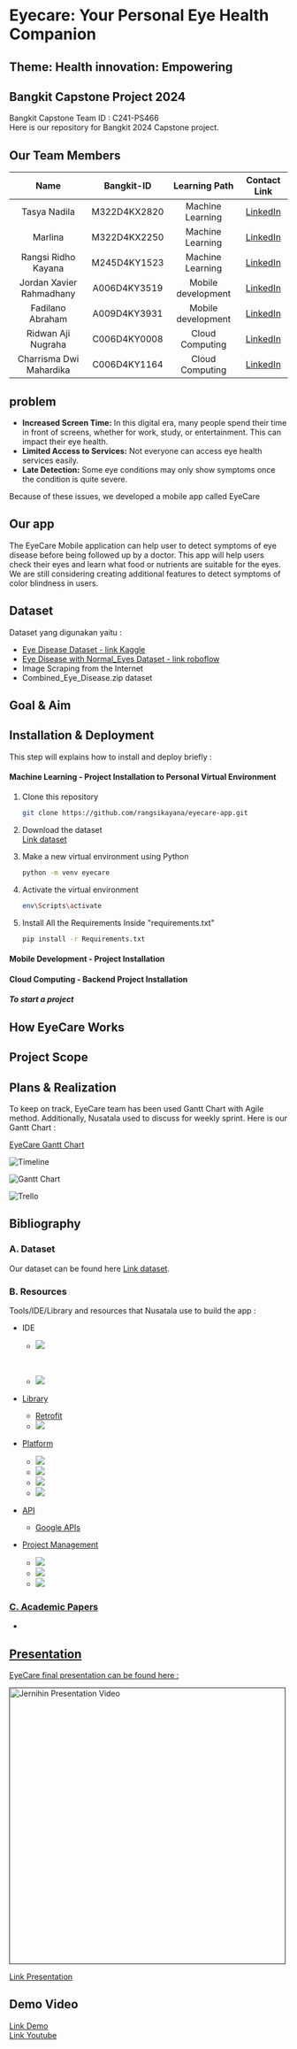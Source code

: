 # Eyecare: Your Personal Eye Health Companion
## Theme: Health innovation: Empowering
## Bangkit Capstone Project 2024

Bangkit Capstone Team ID : C241-PS466 <br>
Here is our repository for Bangkit 2024 Capstone project. 

## Our Team Members

|              Name                | Bangkit-ID   |   Learning Path    |                                                       Contact Link                                              |
| :------------------------------: | :----------: | :----------------: | :-------------------------------------------------------------------------------------------------------------: |
|           Tasya Nadila           | M322D4KX2820 |  Machine Learning  |            [LinkedIn](https://www.linkedin.com/in/tasyanadila/)                                                 |                                     
|            Marlina               | M322D4KX2250 |  Machine Learning  |                [LinkedIn](http://linkedin.com/in/marlina-)                                                      |                                     
|        Rangsi Ridho Kayana       | M245D4KY1523 |  Machine Learning  |            [LinkedIn](https://www.linkedin.com/in/rangsikayana)                                                 |
|     Jordan Xavier Rahmadhany     | A006D4KY3519 | Mobile development |                [LinkedIn](https://www.linkedin.com/in/jordan-rahmadhany-768869220/)                             |
|         Fadilano Abraham         | A009D4KY3931 | Mobile development |            [LinkedIn](http://linkedin.com/in/fadilano-abraham-1967621b3)                                        |
|          Ridwan Aji Nugraha      | C006D4KY0008 |   Cloud Computing  |                [LinkedIn](http://www.linkedin.com/in/ridwan-aji-nugraha-99a41b2b6)                              |
|      Charrisma Dwi Mahardika     | C006D4KY1164 |   Cloud Computing  |            [LinkedIn](https://www.linkedin.com/in/charrisma-dwi-mahardika-trisna-purnama-a777b3300/)            |


## problem
- **Increased Screen Time:** In this digital era, many people spend their time in front of screens, whether for work, study, or entertainment. This can impact their eye health.
- **Limited Access to Services:** Not everyone can access eye health services easily.
- **Late Detection:** Some eye conditions may only show symptoms once the condition is quite severe.

Because of these issues, we developed a mobile app called EyeCare

## Our app
The EyeCare Mobile application can help user to detect symptoms of eye disease before being followed up by a doctor. This app will help users check their eyes and learn what food or nutrients are suitable for the eyes. We are still considering creating additional features to detect symptoms of color blindness in users. 

## Dataset

Dataset yang digunakan yaitu :

- [Eye Disease Dataset - link Kaggle](https://www.kaggle.com/datasets/kondwani/eye-disease-dataset)
- [Eye Disease with Normal_Eyes Dataset - link roboflow](https://universe.roboflow.com/muhammad-risma-nqgw8/eye-diseases-7shia/dataset/7)
- Image Scraping from the Internet
- Combined_Eye_Disease.zip dataset


## Goal & Aim


## Installation & Deployment
This step will explains how to install and deploy briefly :


####  Machine Learning - Project Installation to Personal Virtual Environment
1. Clone this repository
   ```bash
   git clone https://github.com/rangsikayana/eyecare-app.git
   ```
2. Download the dataset <br>
  [Link dataset](https://drive.google.com/drive/folders/1aA--HjGDswTQ_ZdB4_ErIAOo88JergX9?usp=sharing)

3. Make a new virtual environment using Python
   ```bash
   python -m venv eyecare
   ```
4. Activate the virtual environment
   ```bash
   env\Scripts\activate
   ```
5. Install All the Requirements Inside "requirements.txt"
   ```bash
   pip install -r Requirements.txt
   ```


#### Mobile Development - Project Installation


#### Cloud Computing - Backend Project Installation
##### To start a project


## How EyeCare Works


## Project Scope




## Plans & Realization
To keep on track, EyeCare team has been used Gantt Chart with Agile method. Additionally, Nusatala used to discuss for weekly sprint. Here is our Gantt Chart :

<a href="" title="EyeCare Gantt Chart" target="_blank">EyeCare Gantt Chart</a>

![Timeline]()

![Gantt Chart]()

![Trello]()


## Bibliography

### A. Dataset
Our dataset can be found here [Link dataset](https://drive.google.com/drive/folders/1aA--HjGDswTQ_ZdB4_ErIAOo88JergX9?usp=sharing).
### B. Resources
Tools/IDE/Library and resources that Nusatala use to build the app :
- IDE
  - <a href="https://code.visualstudio.com/" title="Visual Studio Code" target="_blank">
    <img src="https://img.shields.io/badge/Visual%20Studio%20Code-0078d7.svg?style=for-the-badge&logo=visual-studio-code&logoColor=white" />
  </a> &nbsp;
  - <a href="https://developer.android.com/studio?gclid=CjwKCAjwp6CkBhB_EiwAlQVyxRoFRkbXTQ0TrI0w-8LEwIttlMFbOnF-vTvc_e3dJFR55kiNIDo6nhoCMj8QAvD_BwE&gclsrc=aw.ds" title="Android Studio" target="_blank">
    <img src="https://img.shields.io/badge/Android-3DDC84?style=for-the-badge&logo=android&logoColor=white" />
- Library
  - Retrofit
  - <a href="https://www.tensorflow.org/" title="Tensorflow" target="_blank">
    <img src="https://img.shields.io/badge/TensorFlow-%23FF6F00.svg?style=for-the-badge&logo=TensorFlow&logoColor=white" />
- Platform
  - <a href="https://colab.research.google.com/" title="Google Colaboratory" target="_blank">
    <img src="https://img.shields.io/badge/Colab-F9AB00?style=for-the-badge&logo=googlecolab&color=525252" />
  - <a href="https://cloud.google.com/" title="Google Cloud Platform" target="_blank">
    <img src="https://img.shields.io/badge/GoogleCloud-%234285F4.svg?style=for-the-badge&logo=google-cloud&logoColor=white" />
  - <a href="https://firebase.google.com/" title="Firebase" target="_blank">
    <img src="https://img.shields.io/badge/Firebase-039BE5?style=for-the-badge&logo=Firebase&logoColor=white" />
  - <a href="https://www.figma.com/" title="Figma" target="_blank">
    <img src="https://img.shields.io/badge/figma-%23F24E1E.svg?style=for-the-badge&logo=figma&logoColor=white" />

- API
  - Google APIs
- Project Management
  - <a href="https://discord.com/" title="Discord" target="_blank">
    <img src="https://img.shields.io/badge/Discord-%235865F2.svg?style=for-the-badge&logo=discord&logoColor=white" />
  - <a href="https://workspace.google.com/" title="Google Workspace" target="_blank">
    <img src="https://img.shields.io/badge/Google%20Drive-4285F4?style=for-the-badge&logo=googledrive&logoColor=white" />
  - <a href="https://trello.com/" title="Trello" target="_blank">
    <img src="https://img.shields.io/badge/Trello-%23026AA7.svg?style=for-the-badge&logo=Trello&logoColor=white" />


### C. Academic Papers
- 

  
## Presentation
EyeCare final presentation can be found here :

<a href="" title="EyeCare Presentation" target="_blank">
  <img src="" alt="Jernihin Presentation Video" style="width: 500px">
</a>

[Link Presentation]()

## Demo Video
[Link Demo]()</br>
[Link Youtube]()
